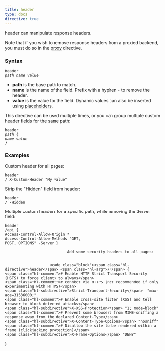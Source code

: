 ```yaml
---
title: header
type: docs
directive: true
---
```


header can manipulate response headers.

Note that if you wish to remove response headers from a proxied backend, you must do so in the <a href="/docs/proxy">proxy</a> directive.

### Syntax

<code class="block"><span class="hl-directive">header</span> <span class="hl-arg"><i>path name value</i></span></code>

*   **path** is the base path to match.
*   **name** is the name of the field. Prefix with a hyphen `-` to remove the header.
*   **value** is the value for the field. Dynamic values can also be inserted using [placeholders](/docs/placeholders).

This directive can be used multiple times, or you can group multiple custom header fields for the same path:

<code class="block"><span class="hl-directive">header</span> <span class="hl-arg"><i>path</i></span> {
    <span class="hl-subdirective"><i>name</i></span> <i>value</i>
}</code>

### Examples

Custom header for all pages:

<code class="block"><span class="hl-directive">header</span> <span class="hl-arg">/ X-Custom-Header "My value"</span></code>

Strip the "Hidden" field from header:

<code class="block"><span class="hl-directive">header</span> <span class="hl-arg">/ -Hidden</span></code>

Multiple custom headers for a specific path, while removing the Server field:

<code class="block"><span class="hl-directive">header</span> <span class="hl-arg">/api</span> {
    <span class="hl-subdirective">Access-Control-Allow-Origin</span>  *
    <span class="hl-subdirective">Access-Control-Allow-Methods</span> "GET, POST, OPTIONS"
    <span class="hl-subdirective">-Server</span>
}</code>


                                Add some security headers to all pages:


                        <code class="block"><span class="hl-directive">header</span> <span class="hl-arg">/</span> {
    <span class="hl-comment"># Enable HTTP Strict Transport Security (HSTS) to force clients to always</span>
    <span class="hl-comment"># connect via HTTPS (not recommended if only experimenting with HTTPS)</span>
    <span class="hl-subdirective">Strict-Transport-Security</span>  "max-age=31536000;"
    <span class="hl-comment"># Enable cross-site filter (XSS) and tell browser to block detected attacks</span>
    <span class="hl-subdirective">X-XSS-Protection</span> "1; mode=block"
    <span class="hl-comment"># Prevent some browsers from MIME-sniffing a response away from the declared Content-Type</span>
    <span class="hl-subdirective">X-Content-Type-Options</span> "nosniff"
    <span class="hl-comment"># Disallow the site to be rendered within a frame (clickjacking protection)</span>
    <span class="hl-subdirective">X-Frame-Options</span> "DENY"
}</code>
